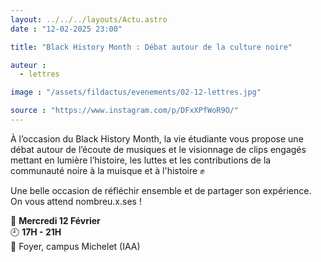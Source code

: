 ```yaml
---
layout: ../../../layouts/Actu.astro
date : "12-02-2025 23:00"

title: "Black History Month : Débat autour de la culture noire"

auteur :
  - lettres

image : "/assets/fildactus/evenements/02-12-lettres.jpg"

source : "https://www.instagram.com/p/DFxXPfWoR9O/"
---
```


À l’occasion du Black History Month, la vie étudiante vous propose une débat autour de l’écoute de musiques et le visionnage de clips engagés mettant en lumière l’histoire, les luttes et les contributions de la communauté noire à la muisque et à l'histoire ✊

Une belle occasion de réfléchir ensemble et de partager son expérience. On vous attend nombreu.x.ses !

📆 __Mercredi 12 Février__  
🕘 __17H - 21H__  
📍 Foyer, campus Michelet (IAA)